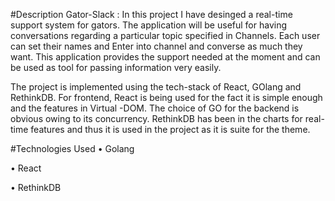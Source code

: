 #Description
Gator-Slack : In this project I have desinged a real-time support system for gators. The application will be useful for having conversations regarding a particular topic specified in Channels. Each user can set their names and Enter into channel and converse as much they want. This application provides the support needed at the moment and can be used as tool for passing information very easily.

The project is implemented using the tech-stack of React, GOlang and RethinkDB. For frontend, React is being used for the fact it is simple enough and the features in Virtual -DOM. The choice of GO for the backend is obvious owing to its concurrency. RethinkDB has been in the charts for real-time features and thus it is used in the project as it is suite for the theme.

#Technologies Used
• Golang

• React

• RethinkDB
